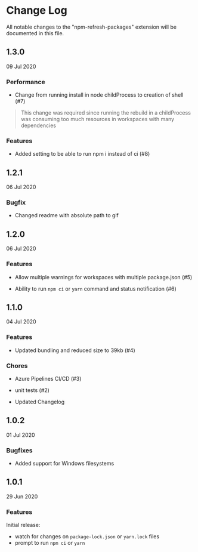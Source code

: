 # Change Log

All notable changes to the "npm-refresh-packages" extension will be documented in this file.

## 1.3.0

09 Jul 2020

### Performance

* Change from running install in node childProcess to creation of shell (#7)

> This change was required since running the rebuild in a childProcess was consuming too much resources in workspaces with many dependencies

### Features

* Added setting to be able to run npm i instead of ci (#8)


## 1.2.1

06 Jul 2020

### Bugfix

* Changed readme with absolute path to gif

## 1.2.0

06 Jul 2020

### Features

* Allow multiple warnings for workspaces with multiple package.json (#5)

* Ability to run `npm ci` or `yarn` command and status notification (#6)

## 1.1.0

04 Jul 2020

### Features

* Updated bundling and reduced size to 39kb (#4)

### Chores

* Azure Pipelines CI/CD (#3)

* unit tests (#2)

* Updated Changelog

## 1.0.2

01 Jul 2020

### Bugfixes

* Added support for Windows filesystems

## 1.0.1

29 Jun 2020

### Features

Initial release:

* watch for changes on `package-lock.json` or `yarn.lock` files
* prompt to run `npm ci` or `yarn`
